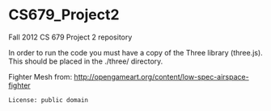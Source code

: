 CS679_Project2
==============

Fall 2012 CS 679 Project 2 repository

In order to run the code you must have a copy of the Three library (three.js).
This should be placed in the ./three/ directory.

Fighter Mesh from:
	http://opengameart.org/content/low-spec-airspace-fighter

	License: public domain